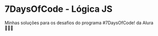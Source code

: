 # 7DaysOfCode - Lógica JS

Minhas soluções para os desafios do programa #7DaysOfCode! da Alura  👩🏽‍💻
